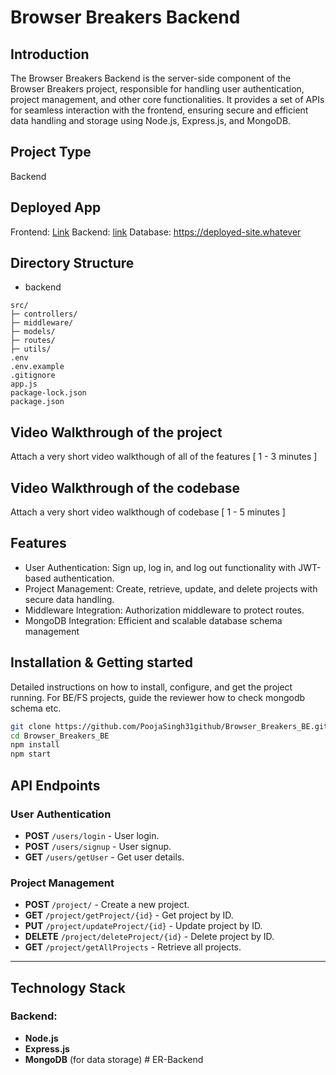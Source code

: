 # Browser Breakers Backend

## Introduction
The Browser Breakers Backend is the server-side component of the Browser Breakers project, responsible for handling user authentication, project management, and other core functionalities. It provides a set of APIs for seamless interaction with the frontend, ensuring secure and efficient data handling and storage using Node.js, Express.js, and MongoDB.

## Project Type
Backend 

## Deployed App
Frontend: [Link](https://entity-craft.vercel.app/)
Backend: [link](https://browser-breakers-be.onrender.com)
Database: https://deployed-site.whatever

## Directory Structure
- backend
```
src/
├─ controllers/
├─ middleware/
├─ models/
├─ routes/
├─ utils/
.env
.env.example
.gitignore
app.js
package-lock.json
package.json
```

## Video Walkthrough of the project
Attach a very short video walkthough of all of the features [ 1 - 3 minutes ]

## Video Walkthrough of the codebase
Attach a very short video walkthough of codebase [ 1 - 5 minutes ]

## Features
- User Authentication: Sign up, log in, and log out functionality with JWT-based authentication.
- Project Management: Create, retrieve, update, and delete projects with secure data handling.
- Middleware Integration: Authorization middleware to protect routes.
- MongoDB Integration: Efficient and scalable database schema management

## Installation & Getting started
Detailed instructions on how to install, configure, and get the project running. For BE/FS projects, guide the reviewer how to check mongodb schema etc.

```bash
git clone https://github.com/PoojaSingh31github/Browser_Breakers_BE.git
cd Browser_Breakers_BE
npm install
npm start
```

## API Endpoints

### User Authentication
- **POST** `/users/login` - User login.
- **POST** `/users/signup` - User signup.
- **GET** `/users/getUser` - Get user details.

### Project Management
- **POST** `/project/` - Create a new project.
- **GET** `/project/getProject/{id}` - Get project by ID.
- **PUT** `/project/updateProject/{id}` - Update project by ID.
- **DELETE** `/project/deleteProject/{id}` - Delete project by ID.
- **GET** `/project/getAllProjects` - Retrieve all projects.

---

## Technology Stack

### Backend:
- **Node.js**
- **Express.js**
- **MongoDB** (for data storage)
#   E R - B a c k e n d  
 